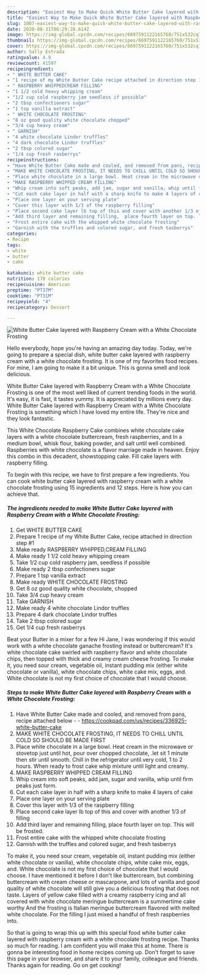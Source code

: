 ```yaml
---
description: "Easiest Way to Make Quick White Butter Cake layered with Raspberry Cream with a White Chocolate Frosting"
title: "Easiest Way to Make Quick White Butter Cake layered with Raspberry Cream with a White Chocolate Frosting"
slug: 1007-easiest-way-to-make-quick-white-butter-cake-layered-with-raspberry-cream-with-a-white-chocolate-frosting
date: 2020-08-31T06:29:28.614Z
image: https://img-global.cpcdn.com/recipes/6697591122165760/751x532cq70/white-butter-cake-layered-with-raspberry-cream-with-a-white-chocolate-frosting-recipe-main-photo.jpg
thumbnail: https://img-global.cpcdn.com/recipes/6697591122165760/751x532cq70/white-butter-cake-layered-with-raspberry-cream-with-a-white-chocolate-frosting-recipe-main-photo.jpg
cover: https://img-global.cpcdn.com/recipes/6697591122165760/751x532cq70/white-butter-cake-layered-with-raspberry-cream-with-a-white-chocolate-frosting-recipe-main-photo.jpg
author: Sally Estrada
ratingvalue: 4.9
reviewcount: 41597
recipeingredient:
- " WHITE BUTTER CAKE"
- "1 recipe of my White Butter Cake recipe attached in direction step 1"
- " RASPBERRY WHIPPEDCREAM FILLING"
- "1 1/2 cold heavy whipping cream"
- "1/2 cup cold raspberry jam seedless if possible"
- "2 tbsp confectioners sugar"
- "1 tsp vanilla extract"
- " WHITE CHOCOLATE FROSTING"
- "8 oz good quality white chocolate chopped"
- "3/4 cup heavy cream"
- " GARNISH"
- "4 white chocolate Lindor truffles"
- "4 dark chocolate Lindor truffles"
- "2 tbsp colored sugar"
- "1/4 cup fresh rasberrys"
recipeinstructions:
- "Have White Butter Cake made and cooled, and removed from pans, recipe attached below  https://cookpad.com/us/recipes/336925-white-butter-cake"
- "MAKE WHITE CHOCOLATE FROSTING, IT NEEDS TO CHILL UNTIL COLD SO SHOULD BE MADE FIRST"
- "Place white chocolate in a large bowl. Heat cream in the microwave or stovetop just until hot, pour over chopped chocolate, .let sit 1 minute then stir until smooth. Chill in the refrigerator until.very cold, 1 to 2 hours. When ready to frost cake whip mixture until light and creamy."
- "MAKE RASPBERRY WHIPPED CREAM FILLING"
- "Whip cream into soft peaks, add jam, sugar and vanilla, whip until firm peaks just form."
- "Cut each cake layer in half with a sharp knife to make 4 layers of cake"
- "Place one layer on your serving plate"
- "Cover this layer with 1/3 of the raspberry filling"
- "Place second cake layer lb top of this and cover with another 1/3 of filling"
- "Add third layer and remaining filling,  place fourth layer on top. This will be frosted."
- "Frost entire cake with the whipped white chocolate frosting"
- "Garnish with the truffles and colored sugar, and fresh tasberrys"
categories:
- Recipe
tags:
- white
- butter
- cake

katakunci: white butter cake 
nutrition: 178 calories
recipecuisine: American
preptime: "PT37M"
cooktime: "PT31M"
recipeyield: "4"
recipecategory: Dessert

---
```



![White Butter Cake layered with Raspberry Cream with a White Chocolate Frosting](https://img-global.cpcdn.com/recipes/6697591122165760/751x532cq70/white-butter-cake-layered-with-raspberry-cream-with-a-white-chocolate-frosting-recipe-main-photo.jpg)

Hello everybody, hope you're having an amazing day today. Today, we're going to prepare a special dish, white butter cake layered with raspberry cream with a white chocolate frosting. It is one of my favorites food recipes. For mine, I am going to make it a bit unique. This is gonna smell and look delicious.

White Butter Cake layered with Raspberry Cream with a White Chocolate Frosting is one of the most well liked of current trending foods in the world. It's easy, it is fast, it tastes yummy. It is appreciated by millions every day. White Butter Cake layered with Raspberry Cream with a White Chocolate Frosting is something which I have loved my entire life. They're nice and they look fantastic.

This White Chocolate Raspberry Cake combines white chocolate cake layers with a white chocolate buttercream, fresh raspberries, and In a medium bowl, whisk flour, baking powder, and salt until well combined. Raspberries with white chocolate is a flavor marriage made in heaven. Enjoy this combo in this decadent, showstopping cake. Fill cake layers with raspberry filling.


To begin with this recipe, we have to first prepare a few ingredients. You can cook white butter cake layered with raspberry cream with a white chocolate frosting using 15 ingredients and 12 steps. Here is how you can achieve that.

<!--inarticleads1-->

##### The ingredients needed to make White Butter Cake layered with Raspberry Cream with a White Chocolate Frosting:

1. Get  WHITE BUTTER CAKE
1. Prepare 1 recipe of my White Butter Cake, recipe attached in direction step #1
1. Make ready  RASPBERRY WHIPPED,CREAM FILLING
1. Make ready 1 1/2 cold heavy whipping cream
1. Take 1/2 cup cold raspberry jam, seedless if possible
1. Make ready 2 tbsp confectioners sugar
1. Prepare 1 tsp vanilla extract
1. Make ready  WHITE CHOCOLATE FROSTING
1. Get 8 oz good quality white chocolate, chopped
1. Take 3/4 cup heavy cream
1. Take  GARNISH
1. Make ready 4 white chocolate Lindor truffles
1. Prepare 4 dark chocolate Lindor truffles
1. Take 2 tbsp colored sugar
1. Get 1/4 cup fresh rasberrys


Beat your Butter in a mixer for a few Hi Jane, I was wondering if this would work with a white chocolate ganache frosting instead or buttercream? It&#39;s white chocolate cake swirled with raspberry flavor and white chocolate chips, then topped with thick and creamy cream cheese frosting. To make it, you need sour cream, vegetable oil, instant pudding mix (either white chocolate or vanilla), white chocolate chips, white cake mix, eggs, and. White chocolate is not my first choice of chocolate that I would choose. 

<!--inarticleads2-->

##### Steps to make White Butter Cake layered with Raspberry Cream with a White Chocolate Frosting:

1. Have White Butter Cake made and cooled, and removed from pans, recipe attached below -  - https://cookpad.com/us/recipes/336925-white-butter-cake
1. MAKE WHITE CHOCOLATE FROSTING, IT NEEDS TO CHILL UNTIL COLD SO SHOULD BE MADE FIRST
1. Place white chocolate in a large bowl. Heat cream in the microwave or stovetop just until hot, pour over chopped chocolate, .let sit 1 minute then stir until smooth. Chill in the refrigerator until.very cold, 1 to 2 hours. When ready to frost cake whip mixture until light and creamy.
1. MAKE RASPBERRY WHIPPED CREAM FILLING
1. Whip cream into soft peaks, add jam, sugar and vanilla, whip until firm peaks just form.
1. Cut each cake layer in half with a sharp knife to make 4 layers of cake
1. Place one layer on your serving plate
1. Cover this layer with 1/3 of the raspberry filling
1. Place second cake layer lb top of this and cover with another 1/3 of filling
1. Add third layer and remaining filling,  place fourth layer on top. This will be frosted.
1. Frost entire cake with the whipped white chocolate frosting
1. Garnish with the truffles and colored sugar, and fresh tasberrys


To make it, you need sour cream, vegetable oil, instant pudding mix (either white chocolate or vanilla), white chocolate chips, white cake mix, eggs, and. White chocolate is not my first choice of chocolate that I would choose. I have mentioned it before I don&#39;t like buttercream, but combining buttercream with cream cheese or mascarpone, and lots of vanilla and good quality of white chocolate will still give you a delicious frosting that does not taste. Layers of yellow cake filled with a creamy raspberry icing and all covered with white chocolate meringue buttercream is a summertime cake worthy And the frosting is Italian meringue buttercream flavored with melted white chocolate. For the filling I just mixed a handful of fresh raspberries into. 

So that is going to wrap this up with this special food white butter cake layered with raspberry cream with a white chocolate frosting recipe. Thanks so much for reading. I am confident you will make this at home. There is gonna be interesting food in home recipes coming up. Don't forget to save this page in your browser, and share it to your family, colleague and friends. Thanks again for reading. Go on get cooking!
